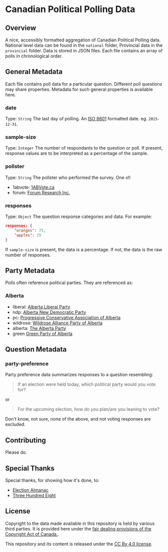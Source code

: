 # Canadian Political Polling Data
## Overview
A nice, accessibly formatted aggregation of Canadian Political Polling data. National level data can be found in the `national` folder, Provincial data in the `provincial` folder. Data is stored in JSON files. Each file contains an array of polls in chronological order.
## General Metadata
Each file contains poll data for a particular question. Different poll questions may share properties. Metadata for such general properties is available here.
### date
Type: `String`
The last day of polling. An [ISO 8601](http://en.wikipedia.org/wiki/ISO_8601) formatted date. eg. `2015-12-31`.
### sample-size
Type: `Integer`
The number of respondants to the question or poll. If present, response values are to be interpreted as a percentage of the sample.
### pollster
Type: `String`
The pollster who performed the survey. One of:
 - 1abvote: [1ABVote.ca](http://www.1abvote.ca)
 - forum: [Forum Research Inc.](http://www.forumresearch.com)

### responses
Type: `Object`
The question response categories and data. For example:
```json
responses: {
    "oranges": 75,
    "apples": 25
}
```
If `sample-size` is present, the data is a percentage. If not, the data is the raw number of responses.
## Party Metadata
Polls often reference political parties. They are referenced as:
### Alberta
 - liberal: [Alberta Liberal Party](http://www.albertaliberal.com)
 - ndp: [Alberta New Democratic Party](http://www.albertandp.ca)
 - pc: [Progressive Conservative Association of Alberta](http://www.pcalberta.org)
 - wildrose: [Wildrose Alliance Party of Alberta](http://www.wildrose.ca)
 - alberta: [The Alberta Party](http://www.albertaparty.ca)
 - green [Green Party of Alberta](http://www.greenpartyofalberta.ca)

## Question Metadata
### party-preference
Party preference data summarizes responses to a question resembling:

>If an election were held today, which political party would you vote for?

or

>For the upcoming election, how do you plan/are you leaning to vote?

Don't know, not sure, none of the above, and not voting responses are excluded.

## Contributing
Please do.

## Special Thanks
Special thanks, for showing how it's done, to:

- [Election Almanac](http://www.electionalmanac.com)
- [Three Hundred Eight](http://www.threehundredeight.com)

## License
Copyright to the data made available in this repository is held by various third parties. It is provided here under the [fair dealing provisions of the Copyright Act of Canada.](http://en.wikipedia.org/wiki/Fair_dealing_in_Canadian_copyright_law).

This repository and its content is released under the [CC By 4.0 license](http://creativecommons.org/licenses/by/4.0/).